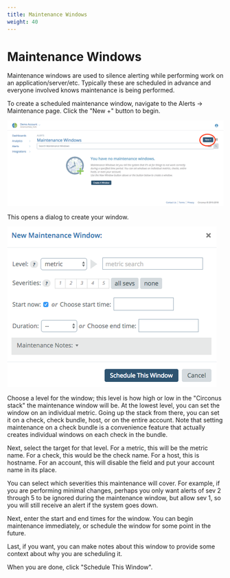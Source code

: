 ```yaml
---
title: Maintenance Windows
weight: 40
---
```


# Maintenance Windows

Maintenance windows are used to silence alerting while performing work on an application/server/etc. Typically these are scheduled in advance and everyone involved knows maintenance is being performed.

To create a scheduled maintenance window, navigate to the Alerts -> Maintenance page. Click the "New +" button to begin.

![Image: 'maintenance_addnew3.png'](../img/maintenance_addnew3.png)

This opens a dialog to create your window.

![Image: 'maintenance_new_window3.png'](../img/maintenance_new_window3.png)

Choose a level for the window; this level is how high or low in the "Circonus stack" the maintenance window will be. At the lowest level, you can set the window on an individual metric. Going up the stack from there, you can set it on a check, check bundle, host, or on the entire account. Note that setting maintenance on a check bundle is a convenience feature that actually creates individual windows on each check in the bundle.

Next, select the target for that level. For a metric, this will be the metric name. For a check, this would be the check name. For a host, this is hostname. For an account, this will disable the field and put your account name in its place.

You can select which severities this maintenance will cover. For example, if you are performing minimal changes, perhaps you only want alerts of sev 2 through 5 to be ignored during the maintenance window, but allow sev 1, so you will still receive an alert if the system goes down.

Next, enter the start and end times for the window. You can begin maintenance immediately, or schedule the window for some point in the future.

Last, if you want, you can make notes about this window to provide some context about why you are scheduling it.

When you are done, click "Schedule This Window".
